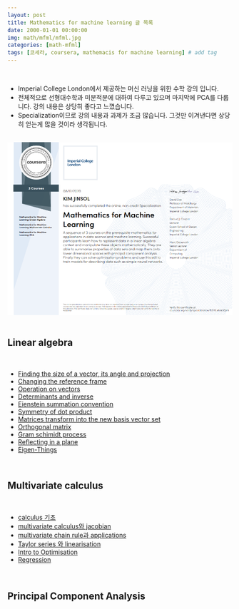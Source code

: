 ```yaml
---
layout: post
title: Mathematics for machine learning 글 목록
date: 2000-01-01 00:00:00
img: math/mfml/mfml.jpg
categories: [math-mfml] 
tags: [코세라, coursera, mathemacis for machine learning] # add tag
---
```


<br>

- Imperial College London에서 제공하는 머신 러닝을 위한 수학 강의 입니다.
- 전체적으로 선형대수학과 미분적분에 대하여 다루고 있으며 마지막에 PCA를 다룹니다. 강의 내용은 상당히 좋다고 느꼈습니다.
- Specialization이므로 강의 내용과 과제가 조금 많습니다. 그것만 이겨낸다면 상당히 얻는게 많을 것이라 생각됩니다.

<br>
<center><img src="../assets/img/certification/imperial_college_mfml.png" alt="Drawing" style="width: 800px;"/></center>
<br>

## **Linear algebra**

<br>

- [Finding the size of a vector, its angle and projection](https://gaussian37.github.io/math-mfml-1/)
- [Changing the reference frame](https://gaussian37.github.io/ml-la-Changing-the-reference-frame/)
- [Operation on vectors](https://gaussian37.github.io/ml-la-Operation-on-vectors/)
- [Determinants and inverse](https://gaussian37.github.io/ml-la-Determinants-and-inverse/)
- [Eienstein summation convention](https://gaussian37.github.io/math-la-einstein_summation_convention/)
- [Symmetry of dot product](https://gaussian37.github.io/math-la-symmetry_of_dot_product/)
- [Matrices transform into the new basis vector set](https://gaussian37.github.io/math-la-matrices_transform_into_the_new_basis_vector_set/)
- [Orthogonal matrix](https://gaussian37.github.io/math-la-orthogonal_matrix/)
- [Gram schimidt process](https://gaussian37.github.io/math-la-gram_schmidt_process/)
- [Reflecting in a plane](https://gaussian37.github.io/math-la-reflecting_in_a_plane/)
- [Eigen-Things](https://gaussian37.github.io/math-mfml-eigenthings/)

<br>

## **Multivariate calculus**

<br>

- [calculus 기초](https://gaussian37.github.io/math-mfml-basic_calculus)
- [multivariate calculus와 jacobian](https://gaussian37.github.io/math-mfml-multivariate_calculus_and_jacobian/)
- [multivariate chain rule과 applications](https://gaussian37.github.io/math-mfml-multivariate_chain_rule_and_applications/)
- [Taylor series 와 linearisation](https://gaussian37.github.io/math-mfml-taylor_series_and_linearisation/)
- [Intro to Optimisation](https://gaussian37.github.io/math-mfml-intro_to_optimisation/)
- [Regression]((https://gaussian37.github.io/math-mfml-regression/))

<br>

## **Principal Component Analysis**

<br>



